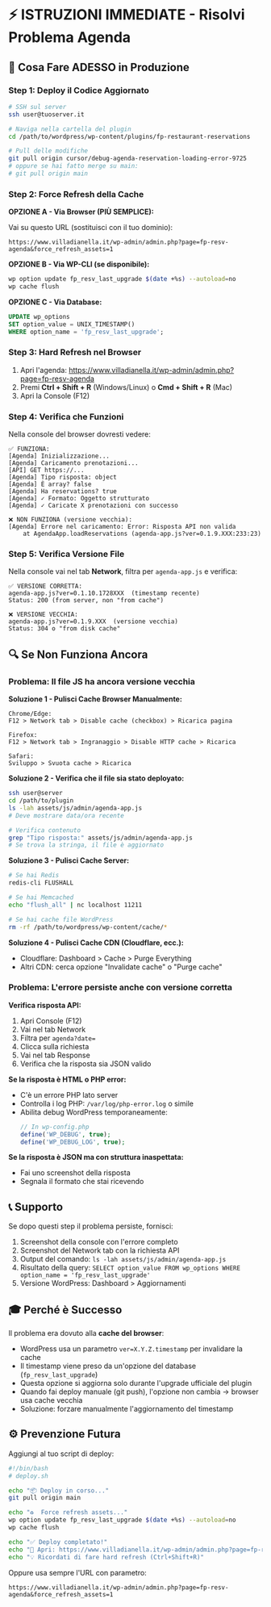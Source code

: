 # ⚡ ISTRUZIONI IMMEDIATE - Risolvi Problema Agenda

## 🎯 Cosa Fare ADESSO in Produzione

### Step 1: Deploy il Codice Aggiornato
```bash
# SSH sul server
ssh user@tuoserver.it

# Naviga nella cartella del plugin
cd /path/to/wordpress/wp-content/plugins/fp-restaurant-reservations

# Pull delle modifiche
git pull origin cursor/debug-agenda-reservation-loading-error-9725
# oppure se hai fatto merge su main:
# git pull origin main
```

### Step 2: Force Refresh della Cache
**OPZIONE A - Via Browser (PIÙ SEMPLICE):**

Vai su questo URL (sostituisci con il tuo dominio):
```
https://www.villadianella.it/wp-admin/admin.php?page=fp-resv-agenda&force_refresh_assets=1
```

**OPZIONE B - Via WP-CLI (se disponibile):**
```bash
wp option update fp_resv_last_upgrade $(date +%s) --autoload=no
wp cache flush
```

**OPZIONE C - Via Database:**
```sql
UPDATE wp_options 
SET option_value = UNIX_TIMESTAMP() 
WHERE option_name = 'fp_resv_last_upgrade';
```

### Step 3: Hard Refresh nel Browser
1. Apri l'agenda: https://www.villadianella.it/wp-admin/admin.php?page=fp-resv-agenda
2. Premi **Ctrl + Shift + R** (Windows/Linux) o **Cmd + Shift + R** (Mac)
3. Apri la Console (F12)

### Step 4: Verifica che Funzioni
Nella console del browser dovresti vedere:

```
✅ FUNZIONA:
[Agenda] Inizializzazione...
[Agenda] Caricamento prenotazioni...
[API] GET https://...
[Agenda] Tipo risposta: object
[Agenda] È array? false
[Agenda] Ha reservations? true
[Agenda] ✓ Formato: Oggetto strutturato
[Agenda] ✓ Caricate X prenotazioni con successo

❌ NON FUNZIONA (versione vecchia):
[Agenda] Errore nel caricamento: Error: Risposta API non valida
    at AgendaApp.loadReservations (agenda-app.js?ver=0.1.9.XXX:233:23)
```

### Step 5: Verifica Versione File
Nella console vai nel tab **Network**, filtra per `agenda-app.js` e verifica:

```
✅ VERSIONE CORRETTA:
agenda-app.js?ver=0.1.10.1728XXX  (timestamp recente)
Status: 200 (from server, non "from cache")

❌ VERSIONE VECCHIA:
agenda-app.js?ver=0.1.9.XXX  (versione vecchia)
Status: 304 o "from disk cache"
```

## 🔍 Se Non Funziona Ancora

### Problema: Il file JS ha ancora versione vecchia

**Soluzione 1 - Pulisci Cache Browser Manualmente:**
```
Chrome/Edge:
F12 > Network tab > Disable cache (checkbox) > Ricarica pagina

Firefox:
F12 > Network tab > Ingranaggio > Disable HTTP cache > Ricarica

Safari:
Sviluppo > Svuota cache > Ricarica
```

**Soluzione 2 - Verifica che il file sia stato deployato:**
```bash
ssh user@server
cd /path/to/plugin
ls -lah assets/js/admin/agenda-app.js
# Deve mostrare data/ora recente

# Verifica contenuto
grep "Tipo risposta:" assets/js/admin/agenda-app.js
# Se trova la stringa, il file è aggiornato
```

**Soluzione 3 - Pulisci Cache Server:**
```bash
# Se hai Redis
redis-cli FLUSHALL

# Se hai Memcached
echo "flush_all" | nc localhost 11211

# Se hai cache file WordPress
rm -rf /path/to/wordpress/wp-content/cache/*
```

**Soluzione 4 - Pulisci Cache CDN (Cloudflare, ecc.):**
- Cloudflare: Dashboard > Cache > Purge Everything
- Altri CDN: cerca opzione "Invalidate cache" o "Purge cache"

### Problema: L'errore persiste anche con versione corretta

**Verifica risposta API:**
1. Apri Console (F12)
2. Vai nel tab Network
3. Filtra per `agenda?date=`
4. Clicca sulla richiesta
5. Vai nel tab Response
6. Verifica che la risposta sia JSON valido

**Se la risposta è HTML o PHP error:**
- C'è un errore PHP lato server
- Controlla i log PHP: `/var/log/php-error.log` o simile
- Abilita debug WordPress temporaneamente:
  ```php
  // In wp-config.php
  define('WP_DEBUG', true);
  define('WP_DEBUG_LOG', true);
  ```

**Se la risposta è JSON ma con struttura inaspettata:**
- Fai uno screenshot della risposta
- Segnala il formato che stai ricevendo

## 📞 Supporto

Se dopo questi step il problema persiste, fornisci:

1. Screenshot della console con l'errore completo
2. Screenshot del Network tab con la richiesta API
3. Output del comando: `ls -lah assets/js/admin/agenda-app.js`
4. Risultato della query: `SELECT option_value FROM wp_options WHERE option_name = 'fp_resv_last_upgrade'`
5. Versione WordPress: Dashboard > Aggiornamenti

## 🎓 Perché è Successo

Il problema era dovuto alla **cache del browser**:
- WordPress usa un parametro `ver=X.Y.Z.timestamp` per invalidare la cache
- Il timestamp viene preso da un'opzione del database (`fp_resv_last_upgrade`)
- Questa opzione si aggiorna solo durante l'upgrade ufficiale del plugin
- Quando fai deploy manuale (git push), l'opzione non cambia → browser usa cache vecchia
- Soluzione: forzare manualmente l'aggiornamento del timestamp

## ⚙️ Prevenzione Futura

Aggiungi al tuo script di deploy:

```bash
#!/bin/bash
# deploy.sh

echo "📦 Deploy in corso..."
git pull origin main

echo "♻️  Force refresh assets..."
wp option update fp_resv_last_upgrade $(date +%s) --autoload=no
wp cache flush

echo "✅ Deploy completato!"
echo "🔗 Apri: https://www.villadianella.it/wp-admin/admin.php?page=fp-resv-agenda"
echo "💡 Ricordati di fare hard refresh (Ctrl+Shift+R)"
```

Oppure usa sempre l'URL con parametro:
```
https://www.villadianella.it/wp-admin/admin.php?page=fp-resv-agenda&force_refresh_assets=1
```
